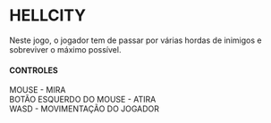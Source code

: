 # HELLCITY

Neste jogo, o jogador tem de passar por várias hordas de inimigos e sobreviver o máximo possível.

#### CONTROLES

MOUSE - MIRA  
BOTÃO ESQUERDO DO MOUSE - ATIRA  
WASD - MOVIMENTAÇÃO DO JOGADOR  